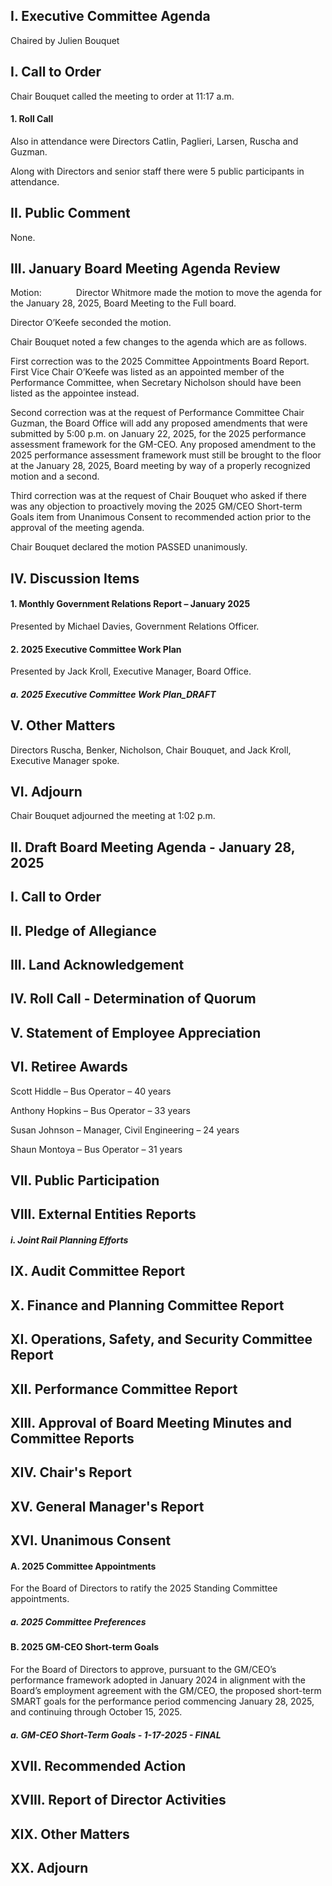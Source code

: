 ## I. Executive Committee Agenda

Chaired by Julien Bouquet

## I. Call to Order

Chair Bouquet called the meeting to order at 11:17 a.m.

#### 1. Roll Call

Also in attendance were Directors Catlin, Paglieri, Larsen, Ruscha and Guzman.

Along with Directors and senior staff there were 5 public participants in attendance.

## II. Public Comment

None.

## III. January Board Meeting Agenda Review

Motion:              Director Whitmore made the motion to move the agenda for the January 28, 2025, Board Meeting to the Full board.

Director O’Keefe seconded the motion.

Chair Bouquet noted a few changes to the agenda which are as follows.

First correction was to the 2025 Committee Appointments Board Report. First Vice Chair O’Keefe was listed as an appointed member of the Performance Committee, when Secretary Nicholson should have been listed as the appointee instead.

Second correction was at the request of Performance Committee Chair Guzman, the Board Office will add any proposed amendments that were submitted by 5:00 p.m. on January 22, 2025, for the 2025 performance assessment framework for the GM-CEO. Any proposed amendment to the 2025 performance assessment framework must still be brought to the floor at the January 28, 2025, Board meeting by way of a properly recognized motion and a second.

Third correction was at the request of Chair Bouquet who asked if there was any objection to proactively moving the 2025 GM/CEO Short-term Goals item from Unanimous Consent to recommended action prior to the approval of the meeting agenda.

Chair Bouquet declared the motion PASSED unanimously.

## IV. Discussion Items

#### 1. Monthly Government Relations Report – January 2025

Presented by Michael Davies, Government Relations Officer.

#### 2. 2025 Executive Committee Work Plan

Presented by Jack Kroll, Executive Manager, Board Office.

##### a. 2025 Executive Committee Work Plan_DRAFT

## V. Other Matters

Directors Ruscha, Benker, Nicholson, Chair Bouquet, and Jack Kroll, Executive Manager spoke.

## VI. Adjourn

Chair Bouquet adjourned the meeting at 1:02 p.m.

## II. Draft Board Meeting Agenda - January 28, 2025

## I. Call to Order

## II. Pledge of Allegiance

## III. Land Acknowledgement

## IV. Roll Call - Determination of Quorum

## V. Statement of Employee Appreciation

## VI. Retiree Awards

Scott Hiddle – Bus Operator – 40 years

Anthony Hopkins – Bus Operator – 33 years

Susan Johnson – Manager, Civil Engineering – 24 years

Shaun Montoya – Bus Operator – 31 years

## VII. Public Participation

## VIII. External Entities Reports

##### i. Joint Rail Planning Efforts

## IX. Audit Committee Report

## X. Finance and Planning Committee Report

## XI. Operations, Safety, and Security Committee Report

## XII. Performance Committee Report

## XIII. Approval of Board Meeting Minutes and Committee Reports

## XIV. Chair's Report

## XV. General Manager's Report

## XVI. Unanimous Consent

#### A. 2025 Committee Appointments

For the Board of Directors to ratify the 2025 Standing Committee appointments.

##### a. 2025 Committee Preferences

#### B. 2025 GM-CEO Short-term Goals

For the Board of Directors to approve, pursuant to the GM/CEO’s performance framework adopted in January 2024 in alignment with the Board’s employment agreement with the GM/CEO, the proposed short-term SMART goals for the performance period commencing January 28, 2025, and continuing through October 15, 2025.

##### a. GM-CEO Short-Term Goals - 1-17-2025 - FINAL

## XVII. Recommended Action

## XVIII. Report of Director Activities

## XIX. Other Matters

## XX. Adjourn